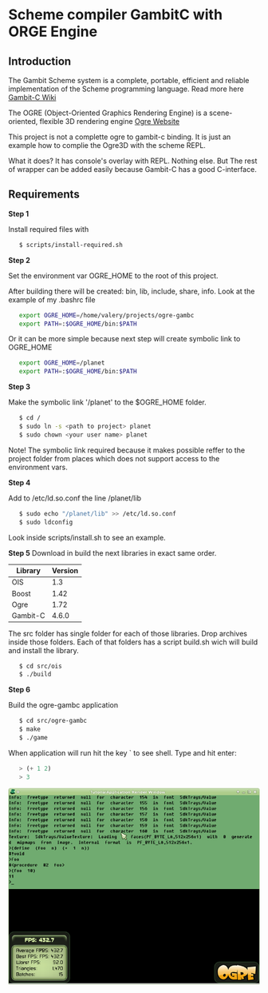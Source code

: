 # Scheme compiler GambitC with ORGE Engine 

## Introduction

The Gambit Scheme system is a complete, portable, efficient and reliable implementation of the Scheme programming language. Read more here [Gambit-C Wiki](http://dynamo.iro.umontreal.ca/~gambit/wiki/index.php/Main_Page)

The OGRE (Object-Oriented Graphics Rendering Engine) is a scene-oriented, flexible 3D rendering engine [Ogre Website](http://www.ogre3d.org/)

This project is not a complette ogre to gambit-c binding. It is just an example how to complie the Ogre3D with the scheme REPL. 

What it does? It has console's overlay with REPL. Nothing else. But The rest of wrapper can be added easily because Gambit-C has a good C-interface. 

## Requirements

**Step 1** 

Install required files with

```bash
   $ scripts/install-required.sh
```

**Step 2** 

Set the environment var OGRE_HOME to the root of this project. 

After building there will be created: bin, lib, include, share, info. Look at the example of my .bashrc file

```bash
   export OGRE_HOME=/home/valery/projects/ogre-gambc
   export PATH=:$OGRE_HOME/bin:$PATH
```
   
Or it can be more simple because next step will create symbolic link to OGRE_HOME

```bash
   export OGRE_HOME=/planet
   export PATH=:$OGRE_HOME/bin:$PATH
```

**Step 3** 

Make the symbolic link '/planet' to the $OGRE_HOME folder. 

```bash
   $ cd /
   $ sudo ln -s <path to project> planet
   $ sudo chown <your user name> planet
```

Note! The symbolic link required because it makes possible reffer to the project folder from places which does not support access to the environment vars.

**Step 4** 

Add to /etc/ld.so.conf the line /planet/lib

```bash
   $ sudo echo "/planet/lib" >> /etc/ld.so.conf
   $ sudo ldconfig
```

   Look inside scripts/install.sh to see an example.

**Step 5** Download in build the next libraries in exact same order.


   | Library | Version |
   |----------|-------|
   | OIS      |   1.3 |
   | Boost    |  1.42 |
   | Ogre     |  1.72 |
   | Gambit-C | 4.6.0 |

   The src folder has single folder for each of those libraries. Drop archives inside those folders. Each of that folders has a script build.sh wich will build and install the  library.

```bash
   $ cd src/ois
   $ ./build
```

**Step 6** 

Build the ogre-gambc application

```bash
   $ cd src/ogre-gambc
   $ make
   $ ./game
```

When application will run hit the key ` to see shell. Type and hit enter:

```scheme
   > (+ 1 2)
   > 3
```

![Screen Shot](/ScreenShot.png)


